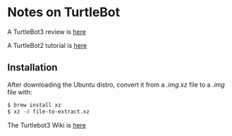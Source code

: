 # Notes on TurtleBot

A TurtleBot3 review is [here](http://spectrum.ieee.org/automaton/robotics/robotics-hardware/review-robotis-turtlebot-3)

A TurtleBot2 tutorial is [here](http://learn.turtlebot.com)

## Installation

After downloading the Ubuntu distro, convert it from a *.img.xz* file to a *.img* file with:
```bash
$ brew install xz
$ xz -d file-to-extract.xz
```

The Turtlebot3 Wiki is [here](http://turtlebot3.robotis.com)